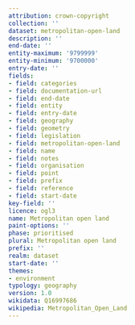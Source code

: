 ```yaml
---
attribution: crown-copyright
collection: ''
dataset: metropolitan-open-land
description: ''
end-date: ''
entity-maximum: '9799999'
entity-minimum: '9700000'
entry-date: ''
fields:
- field: categories
- field: documentation-url
- field: end-date
- field: entity
- field: entry-date
- field: geography
- field: geometry
- field: legislation
- field: metropolitan-open-land
- field: name
- field: notes
- field: organisation
- field: point
- field: prefix
- field: reference
- field: start-date
key-field: ''
licence: ogl3
name: Metropolitan open land
paint-options: ''
phase: prioritised
plural: Metropolitan open land
prefix: ''
realm: dataset
start-date: ''
themes:
- environment
typology: geography
version: 1.0
wikidata: Q16997686
wikipedia: Metropolitan_Open_Land
---
```


